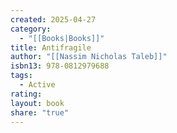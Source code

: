 ```yaml
---
created: 2025-04-27
category:
  - "[[Books|Books]]"
title: Antifragile
author: "[[Nassim Nicholas Taleb]]"
isbn13: 978-0812979688
tags:
  - Active
rating: 
layout: book
share: "true"
---
```

